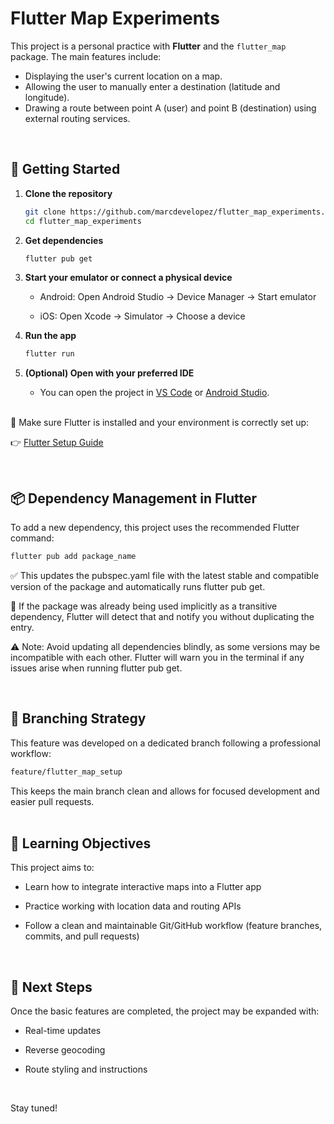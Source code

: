 # Flutter Map Experiments

This project is a personal practice with **Flutter** and the `flutter_map` package. The main features include:

- Displaying the user's current location on a map.
- Allowing the user to manually enter a destination (latitude and longitude).
- Drawing a route between point A (user) and point B (destination) using external routing services.
<br>  

## 🚀 Getting Started

1. **Clone the repository**
   
   ```bash
   git clone https://github.com/marcdevelopez/flutter_map_experiments.git
   cd flutter_map_experiments
   ```
2. **Get dependencies**
   
   ```bash
   flutter pub get
   ```
3. **Start your emulator or connect a physical device**
   - Android: Open Android Studio → Device Manager → Start emulator

   - iOS: Open Xcode → Simulator → Choose a device
4. **Run the app**
   
   ```bash
   flutter run
   ```
5. **(Optional) Open with your preferred IDE**
   - You can open the project in [VS Code](https://code.visualstudio.com/) or [Android Studio](https://developer.android.com/studio).
<br> 
📎 Make sure Flutter is installed and your environment is correctly set up:  

👉 [Flutter Setup Guide](https://docs.flutter.dev/get-started/install)

<br>  

## 📦 Dependency Management in Flutter

To add a new dependency, this project uses the recommended Flutter command:

```bash
flutter pub add package_name
```

✅ This updates the pubspec.yaml file with the latest stable and compatible version of the package and automatically runs flutter pub get.

🧠 If the package was already being used implicitly as a transitive dependency, Flutter will detect that and notify you without duplicating the entry.

⚠️ Note: Avoid updating all dependencies blindly, as some versions may be incompatible with each other. Flutter will warn you in the terminal if any issues arise when running flutter pub get.  

<br>  

## 🌿 Branching Strategy  
This feature was developed on a dedicated branch following a professional workflow:

```bash
feature/flutter_map_setup  
```
This keeps the main branch clean and allows for focused development and easier pull requests.  
<br>  

## 🎯 Learning Objectives  
This project aims to:

- Learn how to integrate interactive maps into a Flutter app

- Practice working with location data and routing APIs

- Follow a clean and maintainable Git/GitHub workflow (feature branches, commits, and pull requests)
<br>  

## 🧪 Next Steps  
Once the basic features are completed, the project may be expanded with:

- Real-time updates

- Reverse geocoding

- Route styling and instructions  
<br>  
  
Stay tuned!
